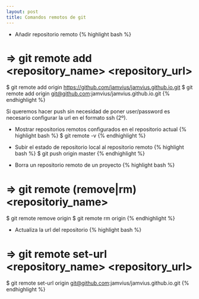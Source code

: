```yaml
---
layout: post
title: Comandos remotos de git
---
```


* Añadir repositorio remoto
{% highlight bash %}
# => git remote add <repository_name> <repository_url>
$ git remote add origin https://github.com/jamvius/jamvius.github.io.git
$ git remote add origin git@github.com:jamvius/jamvius.github.io.git
{% endhighlight %}

<div class="note info">
  <p>Si queremos hacer push sin necesidad de poner user/password es necesario configurar la url en el formato ssh (2º).</p>
</div>

* Mostrar repositorios remotos configurados en el repositorio actual
{% highlight bash %}
$ git remote -v
{% endhighlight %}

* Subir el estado de repositorio local al repositorio remoto
{% highlight bash %}
$ git push origin master
{% endhighlight %}

* Borra un repositorio remoto de un proyecto
{% highlight bash %}
# => git remote (remove|rm) <repositoriy_name>
$ git remote remove origin
$ git remote rm origin
{% endhighlight %}

* Actualiza la url del repositorio
{% highlight bash %}
# =>  git remote set-url <repository_name> <repository_url>
$ git remote set-url origin git@github.com:jamvius/jamvius.github.io.git
{% endhighlight %}
